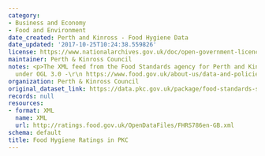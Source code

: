 ```yaml
---
category:
- Business and Economy
- Food and Environment
date_created: Perth and Kinross - Food Hygiene Data
date_updated: '2017-10-25T10:24:38.559826'
license: https://www.nationalarchives.gov.uk/doc/open-government-licence/version/3/
maintainer: Perth & Kinross Council
notes: <p>The XML feed from the Food Standards agency for Perth and Kinross. Licensed
  under OGL 3.0 -\r\n https://www.food.gov.uk/about-us/data-and-policies/aboutsite/termsandconditions/fhrs-data-usage-open-government-licence-and-disclaimer</p>
organization: Perth & Kinross Council
original_dataset_link: https://data.pkc.gov.uk/package/food-standards-scotland-feed
records: null
resources:
- format: XML
  name: XML
  url: http://ratings.food.gov.uk/OpenDataFiles/FHRS786en-GB.xml
schema: default
title: Food Hygiene Ratings in PKC
---
```

